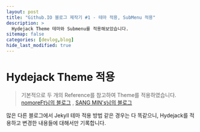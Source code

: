 ```yaml
---
layout: post
title: "Github.IO 블로그 제작기 #1 - 테마 적용, SubMenu 적용"
description: >
  Hydejack Theme 테마와 Submenu를 적용해보았습니다.
sitemap: false
categories: [devlog,blog]
hide_last_modified: true
---
```




# Hydejack Theme 적용

> 기본적으로 두 개의 Reference를 참고하여 Theme를 적용하였습니다.
> [nomoreFt님의 블로그](https://nomoreft.github.io/blog/) , [SANG MIN's님의 블로그](https://sangmin2ya.github.io/)

많은 다른 블로그에서 Jekyll 테마 적용 방법 같은 경우는 다 똑같으니, Hydejack를 적용하고 변경한 내용들에 대해서만 기록합니다.


